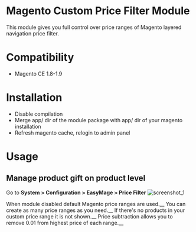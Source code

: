 # Magento Custom Price Filter Module
This module gives you full control over price ranges of Magento layered navigation price filter.

# Compatibility
* Magento CE 1.8-1.9

# Installation
* Disable compilation
* Merge app/ dir of the module package with app/ dir of your magento installation
* Refresh magento cache, relogin to admin panel

# Usage

## Manage product gift on product level
Go to **System > Configuration > EasyMage > Price Filter**
![screenshot_1](https://cloud.githubusercontent.com/assets/12259690/13421804/47ff8c08-df99-11e5-956c-4656e71bdc08.png)

When module disabled default Magento price ranges are used.__
You can create as many price ranges as you need.__
If there's no products in your custom price range it is not shown.__
Price subtraction allows you to remove 0.01 from highest price of each range.__